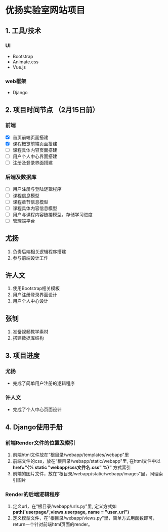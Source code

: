 # 优扬实验室网站项目

## 1. 工具/技术
### UI
* Bootstrap
* Animate.css
* Vue.js

### web框架
* Django

## 2. 项目时间节点 （2月15日前）

### 前端
- [x] 首页前端页面搭建
- [x] 课程概览前端页面搭建
- [ ] 课程具体内容页面搭建
- [ ] 用户个人中心界面搭建
- [ ] 注册及登录界面搭建
### 后端及数据库
- [ ] 用户注册与登陆逻辑程序
- [ ] 课程信息模型
- [ ] 课程章节信息模型
- [ ] 课程具体内容信息模型
- [ ] 用户与课程内容链接模型，存储学习进度
- [ ] 管理端平台

## 尤扬
  1. 负责后端相关逻辑程序搭建
  2. 参与前端设计工作
## 许人文
  1. 使用Bootstrap相关模板
  2. 用户注册登录界面设计
  3. 用户个人中心设计
## 张钊
  1. 准备视频教学素材
  2. 搭建数据库结构   


## 3. 项目进度
### 尤扬

* 完成了简单用户注册的逻辑程序

### 许人文

* 完成了个人中心页面设计

## 4. Django使用手册
### 前端Render文件的位置及索引
1. 前端html文件放在“根目录/webapp/templates/webapp"里
2. 前端文件的css，放在“根目录/webapp/static/webapp"里, 在html文件中以 **href="{% static "webapp/css文件名.css" %}"** 方式索引
3. 前端的图片文件，放在“根目录/webapp/static/webapp/images"里，同理索引图片
### Render的后端逻辑程序
1. 定义url，在“根目录/webapp/urls.py"里, 定义方式如 **path('userpage/',views.userpage, name = "user_url")**
2. 定义模型文件，在“根目录/webapp/views.py"里，简单方式用函数即可，return一个针对前端html页面的render。
